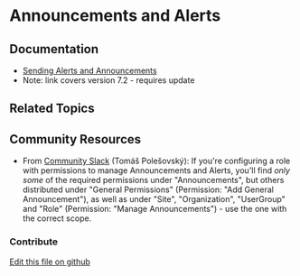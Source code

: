 # Announcements and Alerts 

## Documentation

* [Sending Alerts and Announcements](https://portal.liferay.dev/docs/7-2/user/-/knowledge_base/u/sending-alerts-and-announcements)
* Note: link covers version 7.2 - requires update

## Related Topics


## Community Resources

* From [Community Slack](https://liferay-community.slack.com) (Tomáš Polešovský): If you're configuring a role with permissions to manage Announcements and Alerts, you'll find _only some_ of the required permissions under "Announcements", but others distributed under "General Permissions" (Permission: "Add General Announcement"), as well as under "Site", "Organization", "UserGroup" and "Role" (Permission: "Manage Announcements") - use the one with the correct scope.
 
### Contribute

[Edit this file on github](https://github.com/olafk/controlpanel-documentation-docs/blob/master/md/73en/com_liferay_announcements_web_portlet_AnnouncementsAdminPortlet.md)
